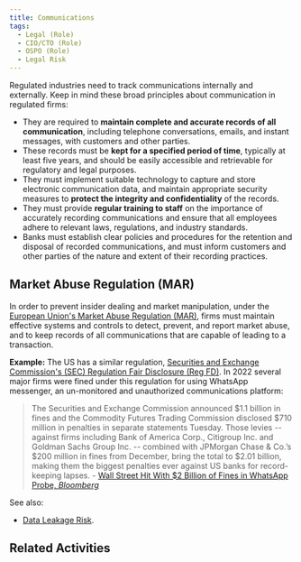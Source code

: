 ```yaml
---
title: Communications
tags: 
  - Legal (Role)
  - CIO/CTO (Role)
  - OSPO (Role)
  - Legal Risk
---
```


<BoxOut title="Communications" image="/img/bok/regs/communications.png">

Regulated industries need to track communications internally and externally.  Keep in mind these broad principles about communication in regulated firms:

 - They are required to **maintain complete and accurate records of all communication**, including telephone conversations, emails, and instant messages, with customers and other parties.
 - These records must be **kept for a specified period of time**, typically at least five years, and should be easily accessible and retrievable for regulatory and legal purposes.
 - They must implement suitable technology to capture and store electronic communication data, and maintain appropriate security measures to **protect the integrity and confidentiality** of the records.
 - They must provide **regular training to staff** on the importance of accurately recording communications and ensure that all employees adhere to relevant laws, regulations, and industry standards.
 - Banks must establish clear policies and procedures for the retention and disposal of recorded communications, and must inform customers and other parties of the nature and extent of their recording practices.
 
</BoxOut>

## Market Abuse Regulation (MAR)

In order to prevent insider dealing and market manipulation, under the [European Union's Market Abuse Regulation (MAR)](https://eur-lex.europa.eu/legal-content/EN/TXT/PDF/?uri=CELEX:32014R0596&from=EN), firms must maintain effective systems and controls to detect, prevent, and report market abuse, and to keep records of all communications that are capable of leading to a transaction.

**Example:** The US has a similar regulation, [Securities and Exchange Commission's (SEC) Regulation Fair Disclosure (Reg FD)](https://en.wikipedia.org/wiki/Regulation_Fair_Disclosure).  In 2022 several major firms were fined under this regulation for using WhatsApp messenger, an un-monitored and unauthorized communications platform:

> The Securities and Exchange Commission announced $1.1 billion in fines and the Commodity Futures Trading Commission disclosed $710 million in penalties in separate statements Tuesday. Those levies -- against firms including Bank of America Corp., Citigroup Inc. and Goldman Sachs Group Inc. -- combined with JPMorgan Chase & Co.’s $200 million in fines from December, bring the total to $2.01 billion, making them the biggest penalties ever against US banks for record-keeping lapses. - [Wall Street Hit With $2 Billion of Fines in WhatsApp Probe, _Bloomberg_](https://www.bloomberg.com/news/articles/2022-09-27/wall-street-whatsapp-probe-poised-to-result-in-historic-fine)

See also: 

- [Data Leakage Risk](../Risks/Data-Leakage-Risk).

## Related Activities

<BokTagList tag="Communication Regulation" filter="Activities" />
